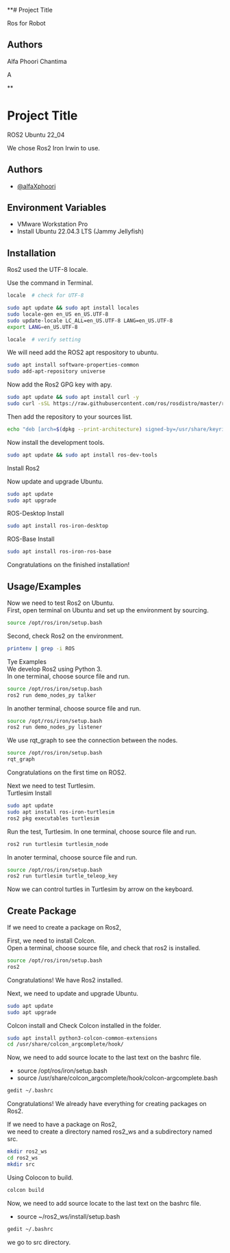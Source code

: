**# Project Title

Ros for Robot

## Authors

Alfa 
Phoori
Chantima

A


**
# Project Title

ROS2 Ubuntu 22_04

We chose Ros2 Iron Irwin to use.
## Authors

- [@alfaXphoori](https://www.github.com/alfaXphoori)


## Environment Variables

- VMware Workstation Pro
- Install Ubuntu 22.04.3 LTS (Jammy Jellyfish)


## Installation
 
Ros2 used the UTF-8 locale.

Use the command in Terminal. 

```bash
locale  # check for UTF-8

sudo apt update && sudo apt install locales
sudo locale-gen en_US en_US.UTF-8
sudo update-locale LC_ALL=en_US.UTF-8 LANG=en_US.UTF-8
export LANG=en_US.UTF-8

locale  # verify setting
```

We will need add the ROS2 apt respository to ubuntu.

```bash
sudo apt install software-properties-common
sudo add-apt-repository universe
```

Now add the Ros2 GPG key with apy.
```bash
sudo apt update && sudo apt install curl -y
sudo curl -sSL https://raw.githubusercontent.com/ros/rosdistro/master/ros.key -o /usr/share/keyrings/ros-archive-keyring.gpg
```

Then add the repository to your sources list.
```bash 
echo "deb [arch=$(dpkg --print-architecture) signed-by=/usr/share/keyrings/ros-archive-keyring.gpg] http://packages.ros.org/ros2/ubuntu $(. /etc/os-release && echo $UBUNTU_CODENAME) main" | sudo tee /etc/apt/sources.list.d/ros2.list > /dev/null
```

Now install the development tools.
```bash
sudo apt update && sudo apt install ros-dev-tools
```

Install Ros2

Now update and upgrade Ubuntu.
```bash
sudo apt update
sudo apt upgrade
```

ROS-Desktop Install
```bash
sudo apt install ros-iron-desktop
```

ROS-Base Install
```bash
sudo apt install ros-iron-ros-base
```

Congratulations on the finished installation! 
## Usage/Examples

Now we need to test Ros2 on Ubuntu.\
First, open terminal on Ubuntu and set up the environment by sourcing.
```bash
source /opt/ros/iron/setup.bash
```

Second, check Ros2 on the environment.
```bash
printenv | grep -i ROS
```

Tye Examples\
We develop Ros2 using Python 3.\
In one terminal, choose source file and run.
```bash
source /opt/ros/iron/setup.bash
ros2 run demo_nodes_py talker
```

In another terminal, choose source file and run.
```bash
source /opt/ros/iron/setup.bash
ros2 run demo_nodes_py listener
```

We use rqt_graph to see the connection between the nodes.
```bash
source /opt/ros/iron/setup.bash
rqt_graph
```
Congratulations on the first time on ROS2.

Next we need to test Turtlesim.\
Turtlesim Install
```bash
sudo apt update
sudo apt install ros-iron-turtlesim 
ros2 pkg executables turtlesim
```

Run the test, Turtlesim.
In one terminal, choose source file and run.
```bash
ros2 run turtlesim turtlesim_node
```

In anoter terminal, choose source file and run.
```bash
source /opt/ros/iron/setup.bash
ros2 run turtlesim turtle_teleop_key
```

Now we can control turtles in Turtlesim by arrow on the keyboard.
## Create Package
If we need to create a package on Ros2,

First, we need to install Colcon.\
Open a terminal, choose source file, and check that ros2 is installed.

```bash
source /opt/ros/iron/setup.bash
ros2
```

Congratulations! We have Ros2 installed.  

Next, we need to update and upgrade Ubuntu.

```bash
sudo apt update
sudo apt upgrade
```

Colcon install and Check Colcon installed in the folder.
```bash
sudo apt install python3-colcon-common-extensions
cd /usr/share/colcon_argcomplete/hook/
```
Now, we need to add source locate to the last text on the bashrc file.

- source /opt/ros/iron/setup.bash
- source /usr/share/colcon_argcomplete/hook/colcon-argcomplete.bash

```bash
gedit ~/.bashrc
```

Congratulations! We already have everything for creating packages on Ros2.

If we need to have a package on Ros2, \
we need to create a directory named ros2_ws and a subdirectory named src.
```bash
mkdir ros2_ws
cd ros2_ws
mkdir src
```
Using Colocon to build.
```bash
colcon build
```
Now, we need to add source locate to the last text on the bashrc file.
- source ~/ros2_ws/install/setup.bash
 ```bash
gedit ~/.bashrc
```
we go to src directory.
